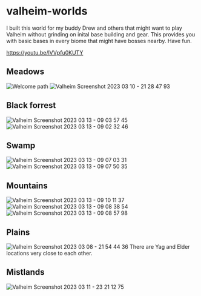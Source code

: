 # valheim-worlds

I built this world for my buddy Drew and others that might want to play Valheim without grinding on inital base building and gear. This provides you with basic bases in every biome that might have bosses nearby. Have fun.  

https://youtu.be/lVVpfu0KUTY

## Meadows
![Welcome path](https://user-images.githubusercontent.com/5855609/224860534-2810211c-fd70-4874-bdda-e549e1626599.png)
![Valheim Screenshot 2023 03 10 - 21 28 47 93](https://user-images.githubusercontent.com/5855609/224564340-ea78fa24-99ee-48c1-8a16-fe8a6c68ead2.png)


## Black forrest

![Valheim Screenshot 2023 03 13 - 09 03 57 45](https://user-images.githubusercontent.com/5855609/224860875-399948f7-f866-4cde-9c83-20de73986b67.png)
![Valheim Screenshot 2023 03 13 - 09 02 32 46](https://user-images.githubusercontent.com/5855609/224860752-782b9f58-985c-4e29-acf9-18c985ec8bbb.png)


## Swamp
![Valheim Screenshot 2023 03 13 - 09 07 03 31](https://user-images.githubusercontent.com/5855609/224860976-08cdc887-0770-42c4-bfec-1c8e39cc8872.png)
![Valheim Screenshot 2023 03 13 - 09 07 50 35](https://user-images.githubusercontent.com/5855609/224860995-6ee0fd63-ae90-4b11-a51b-036e3369d011.png)

## Mountains
![Valheim Screenshot 2023 03 13 - 09 10 11 37](https://user-images.githubusercontent.com/5855609/224861177-56d1d843-51e1-4778-ba13-fc5e11a8c2ff.png)
![Valheim Screenshot 2023 03 13 - 09 08 38 54](https://user-images.githubusercontent.com/5855609/224861377-d4cada9f-3269-4101-a9b3-1d7d66533035.png)
![Valheim Screenshot 2023 03 13 - 09 08 57 98](https://user-images.githubusercontent.com/5855609/224861398-ea79bcad-0efb-422d-b40f-ec93c66dd30a.png)

## Plains
![Valheim Screenshot 2023 03 08 - 21 54 44 36](https://user-images.githubusercontent.com/5855609/224564417-ccd33a77-645a-49c9-9053-5b2f1523df11.png)
There are Yag and Elder locations very close to each other.

## Mistlands
![Valheim Screenshot 2023 03 11 - 23 21 12 75](https://user-images.githubusercontent.com/5855609/224564457-fc7040e7-36d5-46a9-b0b0-e78f14991abc.png)
